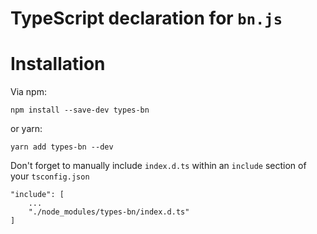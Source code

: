 # TypeScript declaration for `bn.js`

# Installation
Via npm:
```
npm install --save-dev types-bn
```
or yarn:
```
yarn add types-bn --dev
```
Don't forget to manually include `index.d.ts` within an `include` section of your `tsconfig.json`
```
"include": [
    ...
    "./node_modules/types-bn/index.d.ts"
]
```
